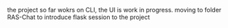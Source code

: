 the project so far wokrs on CLI, the UI is work in progress.
moving to folder RAS-Chat to introduce flask session to the project
